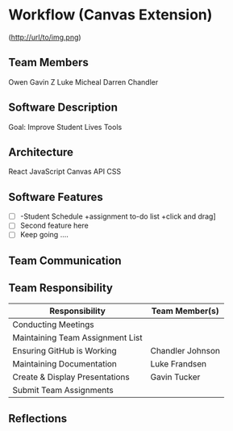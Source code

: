 # Workflow (Canvas Extension)
([http://url/to/img.png](https://github.com/CraftedCores/Workflow/blob/main/Workflow.png))

## Team Members
Owen
Gavin
Z
Luke
Micheal
Darren
Chandler

## Software Description
Goal: Improve Student Lives
Tools


## Architecture
React
JavaScript
Canvas API
CSS

## Software Features

* [ ] -Student Schedule
+assignment to-do list
+click and drag]
* [ ] Second feature here
* [ ] Keep going ....

## Team Communication

## Team Responsibility

|Responsibility                      |Team Member(s)              |
|------------------------------------|----------------------------|
|Conducting Meetings                 |                            |
|Maintaining Team Assignment List    |                            |
|Ensuring GitHub is Working          |  Chandler Johnson  |
|Maintaining Documentation           |  Luke Frandsen  |
|Create & Display Presentations      | Gavin Tucker  |
|Submit Team Assignments             |                            |

## Reflections
